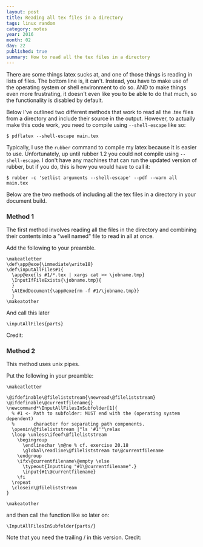 ```yaml
---
layout: post
title: Reading all tex files in a directory
tags: linux random
category: notes
year: 2016
month: 02
day: 22
published: true
summary: How to read all the tex files in a directory
---
```


There are some things latex sucks at, and one of those things is reading in lists of files. 
The bottom line is, it can't.
Instead, you have to make use of the operating system or shell environment to do so.
AND to make things even more frustrating, it doesn't even like you to be able to do that much, so the functionality is disabled by default.

Below I've outlined two different methods that work to read all the .tex files from a directory and include their source in the output.
However, to actually make this code work, you need to compile using ``--shell-escape`` like so:

```
$ pdflatex --shell-escape main.tex
```

Typically, I use the ``rubber`` command to compile my latex because it is easier to use.
Unfortunately, up until rubber 1.2 you could not compile using ``--shell-escape``. 
I don't have any machines that can run the updated version of rubber, but if you do, this is how you would have to call it:

```
$ rubber -c 'setlist arguments --shell-escape' --pdf --warn all main.tex
```

Below are the two methods of including all the tex files in a directory in your document build.

### Method 1

The first method involves reading all the files in the directory and combining their contents into a "well named" file to read in all at once.

Add the following to your preamble.

```
\makeatletter
\def\app@exe{\immediate\write18}
\def\inputAllFiles#1{
  \app@exe{ls #1/*.tex | xargs cat >> \jobname.tmp}
  \InputIfFileExists{\jobname.tmp}{
  }
  \AtEndDocument{\app@exe{rm -f #1/\jobname.tmp}}
  }
\makeatother
```

And call this later

```
\inputAllFiles{parts}
```

Credit: [](http://tex.stackexchange.com/a/166453)

### Method 2

This method uses unix pipes.

Put the following in your preamble:

```
\makeatletter

\@ifdefinable\@fileliststream{\newread\@fileliststream}
\@ifdefinable\@currentfilename{}
\newcommand*\InputAllFilesInSubfolder[1]{
  % #1 <- Path to subfolder: MUST end with the (operating system dependent) 
  %       character for separating path components.
  \openin\@fileliststream |"ls '#1'"\relax
  \loop \unless\ifeof\@fileliststream
    \begingroup
      \endlinechar \m@ne % cf. exercise 20.18
      \global\readline\@fileliststream to\@currentfilename
    \endgroup
    \ifx\@currentfilename\@empty \else
      \typeout{Inputting "#1\@currentfilename".}
      \input{#1\@currentfilename}
    \fi
  \repeat
  \closein\@fileliststream
}

\makeatother
```

and then call the function like so later on:

```
\InputAllFilesInSubfolder{parts/}
```

Note that you need the trailing / in this version.
Credit: [](http://tex.stackexchange.com/a/249739)
